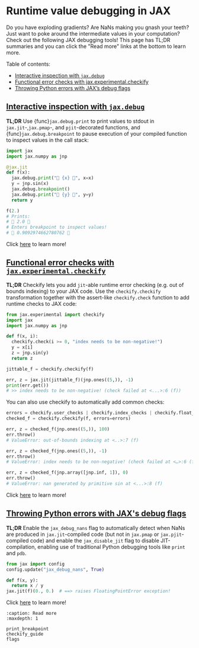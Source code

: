 # Runtime value debugging in JAX

Do you have exploding gradients? Are NaNs making you gnash your teeth? Just want to poke around the intermediate values in your computation? Check out the following JAX debugging tools! This page has TL;DR summaries and you can click the "Read more" links at the bottom to learn more.

Table of contents:

* [Interactive inspection with `jax.debug`](print_breakpoint)
* [Functional error checks with jax.experimental.checkify](checkify_guide)
* [Throwing Python errors with JAX’s debug flags](flags)

## [Interactive inspection with `jax.debug`](print_breakpoint)

  **TL;DR** Use {func}`jax.debug.print` to print values to stdout in `jax.jit`-,`jax.pmap`-, and `pjit`-decorated functions,
  and {func}`jax.debug.breakpoint` to pause execution of your compiled function to inspect values in the call stack:

  ```python
  import jax
  import jax.numpy as jnp

  @jax.jit
  def f(x):
    jax.debug.print("🤯 {x} 🤯", x=x)
    y = jnp.sin(x)
    jax.debug.breakpoint()
    jax.debug.print("🤯 {y} 🤯", y=y)
    return y

  f(2.)
# Prints:
# 🤯 2.0 🤯
# Enters breakpoint to inspect values!
# 🤯 0.9092974662780762 🤯
  ```

Click [here](print_breakpoint) to learn more!

## [Functional error checks with `jax.experimental.checkify`](checkify_guide)

  **TL;DR** Checkify lets you add `jit`-able runtime error checking (e.g. out of bounds indexing) to your JAX code. Use the `checkify.checkify` transformation together with the assert-like `checkify.check` function to add runtime checks to JAX code:

  ```python
  from jax.experimental import checkify
  import jax
  import jax.numpy as jnp

  def f(x, i):
    checkify.check(i >= 0, "index needs to be non-negative!")
    y = x[i]
    z = jnp.sin(y)
    return z

  jittable_f = checkify.checkify(f)

  err, z = jax.jit(jittable_f)(jnp.ones((5,)), -1)
  print(err.get())
# >> index needs to be non-negative! (check failed at <...>:6 (f))
  ```

  You can also use checkify to automatically add common checks:

  ```python
  errors = checkify.user_checks | checkify.index_checks | checkify.float_checks
  checked_f = checkify.checkify(f, errors=errors)

  err, z = checked_f(jnp.ones((5,)), 100)
  err.throw()
# ValueError: out-of-bounds indexing at <..>:7 (f)

  err, z = checked_f(jnp.ones((5,)), -1)
  err.throw()
# ValueError: index needs to be non-negative! (check failed at <…>:6 (f))

  err, z = checked_f(jnp.array([jnp.inf, 1]), 0)
  err.throw()
# ValueError: nan generated by primitive sin at <...>:8 (f)
  ```

Click [here](checkify_guide) to learn more!

## [Throwing Python errors with JAX's debug flags](flags)

**TL;DR** Enable the `jax_debug_nans` flag to automatically detect when NaNs are produced in `jax.jit`-compiled code (but not in `jax.pmap` or `jax.pjit`-compiled code) and enable the `jax_disable_jit` flag to disable JIT-compilation, enabling use of traditional Python debugging tools like `print` and `pdb`.

```python
from jax import config
config.update("jax_debug_nans", True)

def f(x, y):
  return x / y
jax.jit(f)(0., 0.)  # ==> raises FloatingPointError exception!
```

Click [here](flags) to learn more!

```{toctree}
:caption: Read more
:maxdepth: 1

print_breakpoint
checkify_guide
flags
```

